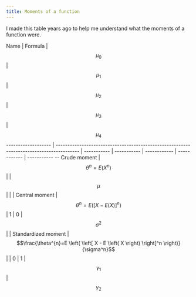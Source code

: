 ```yaml
---
title: Moments of a function
---
```

I made this table years ago to help me understand what the moments of a function were.

Name                | Formula                                                                                  | $$\mu_{0}$$ | $$\mu_{1}$$ | $$\mu_{2}$$  | $$\mu_{3}$$  | $$\mu_{4}$$ 
------------------- | ---------------------------------------------------------------------------------------- | ----------- | ----------- | ------------ | ------------ | ----------- --
Crude moment        | $$\theta^{n}=E \left( X^n \right) $$                                                     |             | $$\mu$$     |              |              |
Central moment      | $$\theta^{n}=E \left( \left[ X - E \left( X \right) \right]^n \right)$$                  | 1           | 0           | $$\sigma^2$$ |              |
Standardized moment | $$\frac{\theta^{n}=E \left( \left[ X - E \left( X \right) \right]^n \right)}{\sigma^n}$$ |             | 0           | 1            | $$\gamma_1$$ | $$\gamma_2$$

<!-- I found this in some old notes that I'd written in LaTeX.

\begin{table*}
\begin{tabular*}{\textwidth}{@{\extracolsep{\fill}} l l r r r r r}
\toprule
Name                & Formula &
$\mu_{0}$ & $\mu_{1}$ & $\mu_{2}$ & $\mu_{3}$ & $\mu_{4}$ \\
\midrule 
Crude moment        & $\theta^{n}=E \left( X^n \right) $ &
  & $\mu$ & & & \\
Central moment      & $\theta^{n}=E \left( \left[ X - E \left( X \right) \right]^n \right)$ &
1 & 0     & $\sigma^2$ & & \\
Standardized moment & $\frac{\theta^{n}=E \left( \left[ X - E \left( X \right) \right]^n \right)}{\sigma^n}$ &
  & 0     & 1          & $\gamma_1$ & $\gamma_2$ \\
\bottomrule
\end{tabular*}
\caption{\label{moments.tab} Moments of a function, where $\mu=mean$, $\sigma^2=variance$, $\gamma_1=skewness$ and $\gamma_2=kurtosis$.}
\end{table*}

-->
